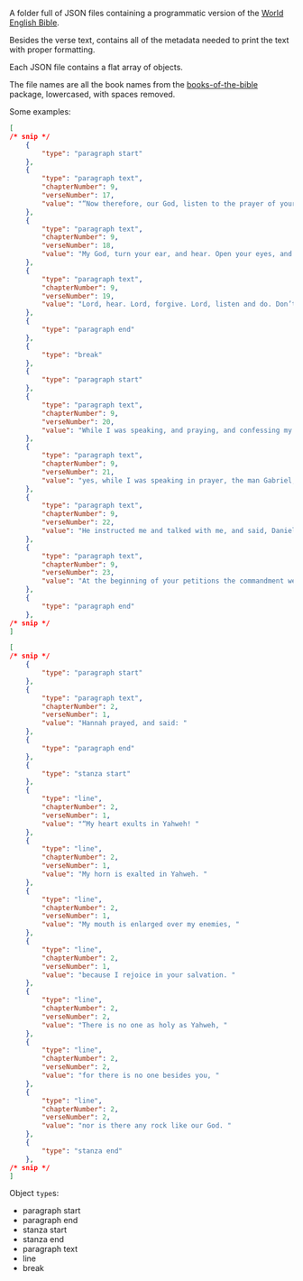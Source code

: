 A folder full of JSON files containing a programmatic version of the [World English Bible](http://ebible.org/web/).

Besides the verse text, contains all of the metadata needed to print the text with proper formatting.

Each JSON file contains a flat array of objects.

The file names are all the book names from the [books-of-the-bible](https://github.com/TehShrike/books-of-the-bible) package, lowercased, with spaces removed.

Some examples:

```json
[
/* snip */
	{
		"type": "paragraph start"
	},
	{
		"type": "paragraph text",
		"chapterNumber": 9,
		"verseNumber": 17,
		"value": "“Now therefore, our God, listen to the prayer of your servant, and to his petitions, and cause your face to shine on your sanctuary that is desolate, for the Lord’s sake.  "
	},
	{
		"type": "paragraph text",
		"chapterNumber": 9,
		"verseNumber": 18,
		"value": "My God, turn your ear, and hear. Open your eyes, and see our desolations, and the city which is called by your name; for we do not present our petitions before you for our righteousness, but for your great mercies’ sake.  "
	},
	{
		"type": "paragraph text",
		"chapterNumber": 9,
		"verseNumber": 19,
		"value": "Lord, hear. Lord, forgive. Lord, listen and do. Don’t defer, for your own sake, my God, because your city and your people are called by your name.” "
	},
	{
		"type": "paragraph end"
	},
	{
		"type": "break"
	},
	{
		"type": "paragraph start"
	},
	{
		"type": "paragraph text",
		"chapterNumber": 9,
		"verseNumber": 20,
		"value": "While I was speaking, and praying, and confessing my sin and the sin of my people Israel, and presenting my supplication before Yahweh my God for the holy mountain of my God;  "
	},
	{
		"type": "paragraph text",
		"chapterNumber": 9,
		"verseNumber": 21,
		"value": "yes, while I was speaking in prayer, the man Gabriel, whom I had seen in the vision at the beginning, being caused to fly swiftly, touched me about the time of the evening offering.  "
	},
	{
		"type": "paragraph text",
		"chapterNumber": 9,
		"verseNumber": 22,
		"value": "He instructed me and talked with me, and said, Daniel, “I have now come to give you wisdom and understanding.  "
	},
	{
		"type": "paragraph text",
		"chapterNumber": 9,
		"verseNumber": 23,
		"value": "At the beginning of your petitions the commandment went out, and I have come to tell you; for you are greatly beloved. Therefore consider the matter, and understand the vision. "
	},
	{
		"type": "paragraph end"
	},
/* snip */
]
```

```json
[
/* snip */
	{
		"type": "paragraph start"
	},
	{
		"type": "paragraph text",
		"chapterNumber": 2,
		"verseNumber": 1,
		"value": "Hannah prayed, and said: "
	},
	{
		"type": "paragraph end"
	},
	{
		"type": "stanza start"
	},
	{
		"type": "line",
		"chapterNumber": 2,
		"verseNumber": 1,
		"value": "“My heart exults in Yahweh! "
	},
	{
		"type": "line",
		"chapterNumber": 2,
		"verseNumber": 1,
		"value": "My horn is exalted in Yahweh. "
	},
	{
		"type": "line",
		"chapterNumber": 2,
		"verseNumber": 1,
		"value": "My mouth is enlarged over my enemies, "
	},
	{
		"type": "line",
		"chapterNumber": 2,
		"verseNumber": 1,
		"value": "because I rejoice in your salvation. "
	},
	{
		"type": "line",
		"chapterNumber": 2,
		"verseNumber": 2,
		"value": "There is no one as holy as Yahweh, "
	},
	{
		"type": "line",
		"chapterNumber": 2,
		"verseNumber": 2,
		"value": "for there is no one besides you, "
	},
	{
		"type": "line",
		"chapterNumber": 2,
		"verseNumber": 2,
		"value": "nor is there any rock like our God. "
	},
	{
		"type": "stanza end"
	},
/* snip */
]
```

Object `type`s:

- paragraph start
- paragraph end
- stanza start
- stanza end
- paragraph text
- line
- break
